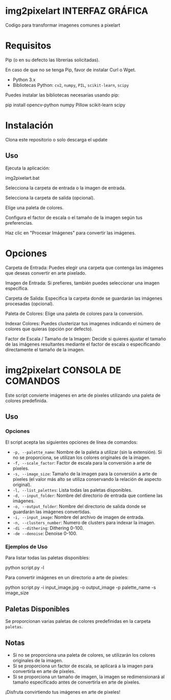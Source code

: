 # img2pixelart INTERFAZ GRÁFICA
Codigo para transformar imagenes comunes a pixelart

# Requisitos
Pip (o en su defecto las librerías solicitadas). 

En caso de que no se tenga Pip, favor de instalar Curl o Wget.

- Python 3.x
- Bibliotecas Python: `cv2`, `numpy`, `PIL`, `scikit-learn`, `scipy`

Puedes instalar las bibliotecas necesarias usando pip:

pip install opencv-python numpy Pillow scikit-learn scipy

# Instalación
Clona este repositorio o solo descarga el update

## Uso
Ejecuta la aplicación:

img2pixelart.bat

Selecciona la carpeta de entrada o la imagen de entrada.

Selecciona la carpeta de salida (opcional).

Elige una paleta de colores.

Configura el factor de escala o el tamaño de la imagen según tus preferencias.

Haz clic en "Procesar Imágenes" para convertir las imágenes.

# Opciones
Carpeta de Entrada: Puedes elegir una carpeta que contenga las imágenes que deseas convertir en arte pixelado.

Imagen de Entrada: Si prefieres, también puedes seleccionar una imagen específica.

Carpeta de Salida: Especifica la carpeta donde se guardarán las imágenes procesadas (opcional).

Paleta de Colores: Elige una paleta de colores para la conversión.

Indexar Colores: Puedes clusterizar tus imagenes indicando el número de colores que quieras (opción por defecto).

Factor de Escala / Tamaño de la Imagen: Decide si quieres ajustar el tamaño de las imágenes resultantes mediante el factor de escala o especificando directamente el tamaño de la imagen.
#
# img2pixelart CONSOLA DE COMANDOS

Este script convierte imágenes en arte de píxeles utilizando una paleta de colores predefinida. 

## Uso

### Opciones

El script acepta las siguientes opciones de línea de comandos:

- `-p, --palette_name`: Nombre de la paleta a utilizar (sin la extensión). Si no se proporciona, se utilizan los colores originales de la imagen.
- `-f, --scale_factor`: Factor de escala para la conversión a arte de píxeles.
- `-s, --image_size`: Tamaño de la imagen para la conversión a arte de píxeles (el valor más alto se utiliza conservando la relación de aspecto original).
- `-l, --list_palettes`: Lista todas las paletas disponibles.
- `-d, --input_folder`: Nombre del directorio de entrada que contiene las imágenes.
- `-o, --output_folder`: Nombre del directorio de salida donde se guardarán las imágenes convertidas.
- `-i, --input_image`: Nombre del archivo de imagen de entrada.
- `-n, --clusters_number`: Numero de clusters para indexar la imagen.
- `-di --dithering`: Dithering 0-100.
- `-de --denoise`: Denoise 0-100.

### Ejemplos de Uso

Para listar todas las paletas disponibles:

python script.py -l


Para convertir imágenes en un directorio a arte de píxeles:

python script.py -i input_image.jpg -o output_image -p palette_name -s image_size


## Paletas Disponibles

Se proporcionan varias paletas de colores predefinidas en la carpeta `paletas`.

## Notas

- Si no se proporciona una paleta de colores, se utilizarán los colores originales de la imagen.
- Si se proporciona un factor de escala, se aplicará a la imagen para convertirla en arte de píxeles.
- Si se proporciona un tamaño de imagen, la imagen se redimensionará al tamaño especificado antes de convertirla en arte de píxeles.

¡Disfruta convirtiendo tus imágenes en arte de píxeles!


